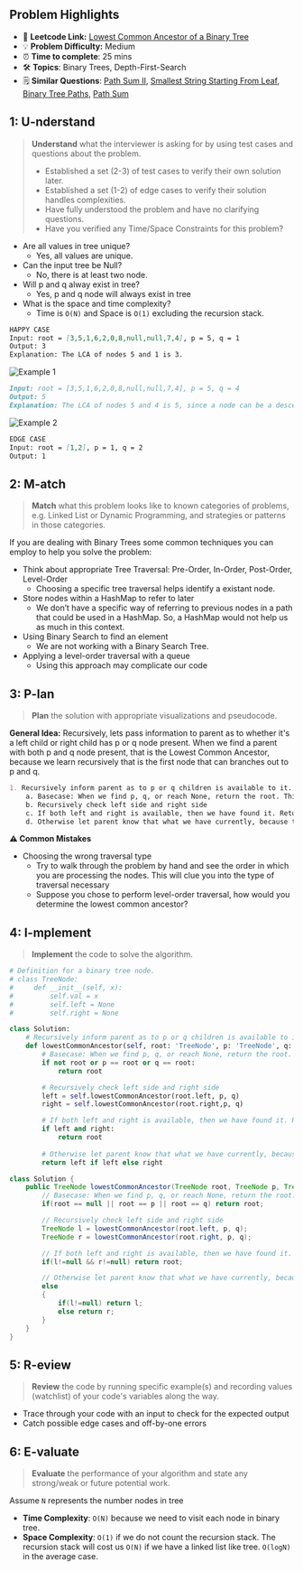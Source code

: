 ## Problem Highlights

* 🔗 **Leetcode Link:** [Lowest Common Ancestor of a Binary Tree](https://leetcode.com/problems/lowest-common-ancestor-of-a-binary-tree/) 
* 💡 **Problem Difficulty:** Medium
* ⏰ **Time to complete**: 25 mins
* 🛠️ **Topics**: Binary Trees, Depth-First-Search
* 🗒️ **Similar Questions**: [Path Sum II](https://leetcode.com/problems/convert-sorted-list-to-binary-search-tree/), [Smallest String Starting From Leaf](https://leetcode.com/problems/smallest-string-starting-from-leaf/), [Binary Tree Paths](https://leetcode.com/problems/binary-tree-paths/), [Path Sum
](https://leetcode.com/problems/path-sum/) 
    
## 1: U-nderstand
 
> **Understand** what the interviewer is asking for by using test cases and questions about the problem.
> 
> - Established a set (2-3) of test cases to verify their own solution later.
> - Established a set (1-2) of edge cases to verify their solution handles complexities.
> - Have fully understood the problem and have no clarifying questions.
> - Have you verified any Time/Space Constraints for this problem?

- Are all values in tree unique?
    - Yes, all values are unique.
- Can the input tree be Null?
  - No, there is at least two node.
- Will p and q alway exist in tree?
    - Yes, p and q node will always exist in tree
- What is the space and time complexity?
    - Time is `O(N)` and Space is `O(1)` excluding the recursion stack.

```markdown
HAPPY CASE
Input: root = [3,5,1,6,2,0,8,null,null,7,4], p = 5, q = 1
Output: 3
Explanation: The LCA of nodes 5 and 1 is 3.
```

![Example 1 ](https://assets.leetcode.com/uploads/2018/12/14/binarytree.png)

```markdown
Input: root = [3,5,1,6,2,0,8,null,null,7,4], p = 5, q = 4
Output: 5
Explanation: The LCA of nodes 5 and 4 is 5, since a node can be a descendant of itself according to the LCA definition.
```

![Example 2 ](https://assets.leetcode.com/uploads/2018/12/14/binarytree.png)

```markdown
EDGE CASE 
Input: root = [1,2], p = 1, q = 2
Output: 1
```   
    
## 2: M-atch

> **Match** what this problem looks like to known categories of problems, e.g. Linked List or Dynamic Programming, and strategies or patterns in those categories.

If you are dealing with Binary Trees some common techniques you can employ to help you solve the problem:

- Think about appropriate Tree Traversal: Pre-Order, In-Order, Post-Order, Level-Order
    - Choosing a specific tree traversal helps identify a existant node.
- Store nodes within a HashMap to refer to later
    - We don’t have a specific way of referring to previous nodes in a path that could be used in a HashMap. So, a HashMap would not help us as much in this context.
- Using Binary Search to find an element
    - We are not working with a Binary Search Tree. 
- Applying a level-order traversal with a queue
    - Using this approach may complicate our code

## 3: P-lan

> **Plan** the solution with appropriate visualizations and pseudocode.

**General Idea:** Recursively, lets pass information to parent as to whether it's a left child or right child has p or q node present. When we find a parent with both p and q node present, that is the Lowest Common Ancestor, because we learn recursively that is the first node that can branches out to p and q. 

```markdown
1. Recursively inform parent as to p or q children is available to it.
    a. Basecase: When we find p, q, or reach None, return the root. This lets the parent know p, q, or None children is available to it.
    b. Recursively check left side and right side
    c. If both left and right is available, then we have found it. Return the current root.
    d. Otherwise let parent know that what we have currently, because the LCA is higher up the tree
```

**⚠️ Common Mistakes**
- Choosing the wrong traversal type
    - Try to walk through the problem by hand and see the order in which you are processing the nodes. This will clue you into the type of traversal necessary
    - Suppose you chose to perform level-order traversal, how would you determine the lowest common ancestor?

## 4: I-mplement

> **Implement** the code to solve the algorithm.

```python
# Definition for a binary tree node.
# class TreeNode:
#     def __init__(self, x):
#         self.val = x
#         self.left = None
#         self.right = None

class Solution:
    # Recursively inform parent as to p or q children is available to it.
    def lowestCommonAncestor(self, root: 'TreeNode', p: 'TreeNode', q: 'TreeNode') -> 'TreeNode':
        # Basecase: When we find p, q, or reach None, return the root. This lets the parent know p, q, or None children is available to it.
        if not root or p == root or q == root:
            return root

        # Recursively check left side and right side
        left = self.lowestCommonAncestor(root.left, p, q)
        right = self.lowestCommonAncestor(root.right,p, q)

        # If both left and right is available, then we have found it. Return the current root.
        if left and right:
            return root
        
        # Otherwise let parent know that what we have currently, because the LCA is higher up the tree
        return left if left else right
```
```java
class Solution {
    public TreeNode lowestCommonAncestor(TreeNode root, TreeNode p, TreeNode q) {
        // Basecase: When we find p, q, or reach None, return the root. This lets the parent know p, q, or None children is available to it.
        if(root == null || root == p || root == q) return root; 

        // Recursively check left side and right side
        TreeNode l = lowestCommonAncestor(root.left, p, q);
        TreeNode r = lowestCommonAncestor(root.right, p, q);

        // If both left and right is available, then we have found it. Return the current root.
        if(l!=null && r!=null) return root; 

        // Otherwise let parent know that what we have currently, because the LCA is higher up the tree
        else 
        {
            if(l!=null) return l;
            else return r;
        }
    }
}
```

## 5: R-eview

> **Review** the code by running specific example(s) and recording values (watchlist) of your code's variables along the way.

- Trace through your code with an input to check for the expected output
- Catch possible edge cases and off-by-one errors

## 6: E-valuate

> **Evaluate** the performance of your algorithm and state any strong/weak or future potential work.

Assume `N` represents the number nodes in tree
    
* **Time Complexity**: `O(N)` because we need to visit each node in binary tree.
* **Space Complexity**: `O(1)` if we do not count the recursion stack. The recursion stack will cost us `O(N)` if we have a linked list like tree. `O(logN)` in the average case.
  